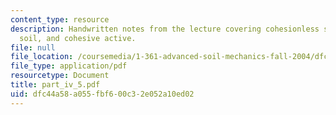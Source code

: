 ```yaml
---
content_type: resource
description: Handwritten notes from the lecture covering cohesionless soil, cohesive
  soil, and cohesive active.
file: null
file_location: /coursemedia/1-361-advanced-soil-mechanics-fall-2004/dfc44a58a055fbf600c32e052a10ed02_part_iv_5.pdf
file_type: application/pdf
resourcetype: Document
title: part_iv_5.pdf
uid: dfc44a58-a055-fbf6-00c3-2e052a10ed02
---
```

